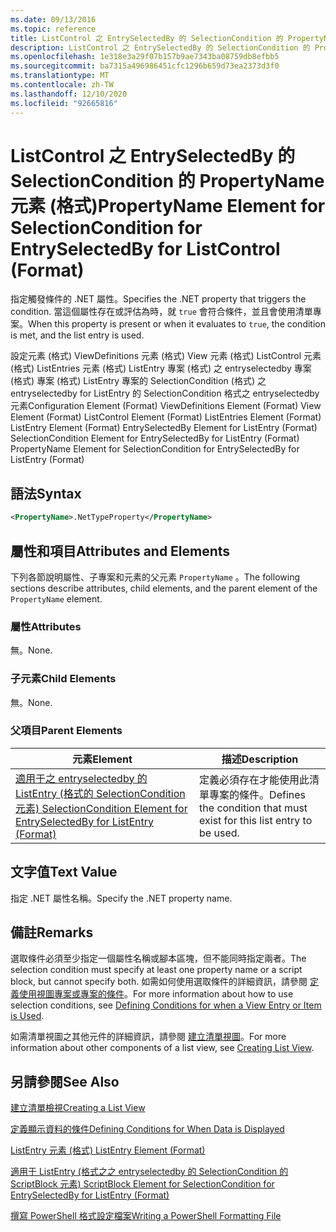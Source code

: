 ```yaml
---
ms.date: 09/13/2016
ms.topic: reference
title: ListControl 之 EntrySelectedBy 的 SelectionCondition 的 PropertyName 元素 (格式)
description: ListControl 之 EntrySelectedBy 的 SelectionCondition 的 PropertyName 元素 (格式)
ms.openlocfilehash: 1e318e3a29f07b157b9ae7343ba08759db8efbb5
ms.sourcegitcommit: ba7315a496986451cfc1296b659d73ea2373d3f0
ms.translationtype: MT
ms.contentlocale: zh-TW
ms.lasthandoff: 12/10/2020
ms.locfileid: "92665816"
---
```

# <a name="propertyname-element-for-selectioncondition-for-entryselectedby-for-listcontrol-format"></a><span data-ttu-id="42db8-103">ListControl 之 EntrySelectedBy 的 SelectionCondition 的 PropertyName 元素 (格式)</span><span class="sxs-lookup"><span data-stu-id="42db8-103">PropertyName Element for SelectionCondition for EntrySelectedBy for ListControl (Format)</span></span>

<span data-ttu-id="42db8-104">指定觸發條件的 .NET 屬性。</span><span class="sxs-lookup"><span data-stu-id="42db8-104">Specifies the .NET property that triggers the condition.</span></span> <span data-ttu-id="42db8-105">當這個屬性存在或評估為時，就 `true` 會符合條件，並且會使用清單專案。</span><span class="sxs-lookup"><span data-stu-id="42db8-105">When this property is present or when it evaluates to `true`, the condition is met, and the list entry is used.</span></span>

<span data-ttu-id="42db8-106">設定元素 (格式) ViewDefinitions 元素 (格式) View 元素 (格式) ListControl 元素 (格式) ListEntries 元素 (格式) ListEntry 專案 (格式) 之 entryselectedby 專案 (格式) 專案 (格式) ListEntry 專案的 SelectionCondition (格式) 之 entryselectedby for ListEntry 的 SelectionCondition 格式之 entryselectedby 元素</span><span class="sxs-lookup"><span data-stu-id="42db8-106">Configuration Element (Format) ViewDefinitions Element (Format) View Element (Format) ListControl Element (Format) ListEntries Element (Format) ListEntry Element (Format) EntrySelectedBy Element for ListEntry (Format) SelectionCondition Element for EntrySelectedBy for ListEntry (Format) PropertyName Element for SelectionCondition for EntrySelectedBy for ListEntry (Format)</span></span>

## <a name="syntax"></a><span data-ttu-id="42db8-107">語法</span><span class="sxs-lookup"><span data-stu-id="42db8-107">Syntax</span></span>

```xml
<PropertyName>.NetTypeProperty</PropertyName>
```

## <a name="attributes-and-elements"></a><span data-ttu-id="42db8-108">屬性和項目</span><span class="sxs-lookup"><span data-stu-id="42db8-108">Attributes and Elements</span></span>

<span data-ttu-id="42db8-109">下列各節說明屬性、子專案和元素的父元素 `PropertyName` 。</span><span class="sxs-lookup"><span data-stu-id="42db8-109">The following sections describe attributes, child elements, and the parent element of the `PropertyName` element.</span></span>

### <a name="attributes"></a><span data-ttu-id="42db8-110">屬性</span><span class="sxs-lookup"><span data-stu-id="42db8-110">Attributes</span></span>

<span data-ttu-id="42db8-111">無。</span><span class="sxs-lookup"><span data-stu-id="42db8-111">None.</span></span>

### <a name="child-elements"></a><span data-ttu-id="42db8-112">子元素</span><span class="sxs-lookup"><span data-stu-id="42db8-112">Child Elements</span></span>

<span data-ttu-id="42db8-113">無。</span><span class="sxs-lookup"><span data-stu-id="42db8-113">None.</span></span>

### <a name="parent-elements"></a><span data-ttu-id="42db8-114">父項目</span><span class="sxs-lookup"><span data-stu-id="42db8-114">Parent Elements</span></span>

|<span data-ttu-id="42db8-115">元素</span><span class="sxs-lookup"><span data-stu-id="42db8-115">Element</span></span>|<span data-ttu-id="42db8-116">描述</span><span class="sxs-lookup"><span data-stu-id="42db8-116">Description</span></span>|
|-------------|-----------------|
|[<span data-ttu-id="42db8-117">適用于之 entryselectedby 的 ListEntry (格式的 SelectionCondition 元素) </span><span class="sxs-lookup"><span data-stu-id="42db8-117">SelectionCondition Element for EntrySelectedBy for ListEntry (Format)</span></span>](./selectioncondition-element-for-entryselectedby-for-listcontrol-format.md)|<span data-ttu-id="42db8-118">定義必須存在才能使用此清單專案的條件。</span><span class="sxs-lookup"><span data-stu-id="42db8-118">Defines the condition that must exist for this list entry to be used.</span></span>|

## <a name="text-value"></a><span data-ttu-id="42db8-119">文字值</span><span class="sxs-lookup"><span data-stu-id="42db8-119">Text Value</span></span>

<span data-ttu-id="42db8-120">指定 .NET 屬性名稱。</span><span class="sxs-lookup"><span data-stu-id="42db8-120">Specify the .NET property name.</span></span>

## <a name="remarks"></a><span data-ttu-id="42db8-121">備註</span><span class="sxs-lookup"><span data-stu-id="42db8-121">Remarks</span></span>

<span data-ttu-id="42db8-122">選取條件必須至少指定一個屬性名稱或腳本區塊，但不能同時指定兩者。</span><span class="sxs-lookup"><span data-stu-id="42db8-122">The selection condition must specify at least one property name or a script block, but cannot specify both.</span></span> <span data-ttu-id="42db8-123">如需如何使用選取條件的詳細資訊，請參閱 [定義使用視圖專案或專案的條件](./defining-conditions-for-displaying-data.md)。</span><span class="sxs-lookup"><span data-stu-id="42db8-123">For more information about how to use selection conditions, see [Defining Conditions for when a View Entry or Item is Used](./defining-conditions-for-displaying-data.md).</span></span>

<span data-ttu-id="42db8-124">如需清單視圖之其他元件的詳細資訊，請參閱 [建立清單視圖](./creating-a-list-view.md)。</span><span class="sxs-lookup"><span data-stu-id="42db8-124">For more information about other components of a list view, see [Creating List View](./creating-a-list-view.md).</span></span>

## <a name="see-also"></a><span data-ttu-id="42db8-125">另請參閱</span><span class="sxs-lookup"><span data-stu-id="42db8-125">See Also</span></span>

[<span data-ttu-id="42db8-126">建立清單檢視</span><span class="sxs-lookup"><span data-stu-id="42db8-126">Creating a List View</span></span>](./creating-a-list-view.md)

[<span data-ttu-id="42db8-127">定義顯示資料的條件</span><span class="sxs-lookup"><span data-stu-id="42db8-127">Defining Conditions for When Data is Displayed</span></span>](./defining-conditions-for-displaying-data.md)

[<span data-ttu-id="42db8-128">ListEntry 元素 (格式) </span><span class="sxs-lookup"><span data-stu-id="42db8-128">ListEntry Element (Format)</span></span>](./listentry-element-for-listcontrol-format.md)

[<span data-ttu-id="42db8-129">適用于 ListEntry (格式之之 entryselectedby 的 SelectionCondition 的 ScriptBlock 元素) </span><span class="sxs-lookup"><span data-stu-id="42db8-129">ScriptBlock Element for SelectionCondition for EntrySelectedBy for ListEntry (Format)</span></span>](./scriptblock-element-for-selectioncondition-for-entryselectedby-for-listcontrol-format.md)

[<span data-ttu-id="42db8-130">撰寫 PowerShell 格式設定檔案</span><span class="sxs-lookup"><span data-stu-id="42db8-130">Writing a PowerShell Formatting File</span></span>](./writing-a-powershell-formatting-file.md)
